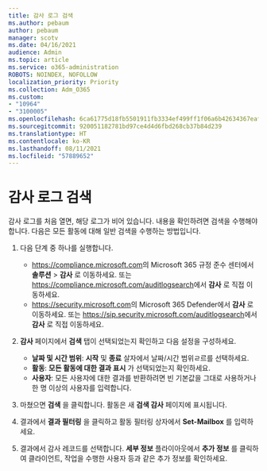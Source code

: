 ```yaml
---
title: 감사 로그 검색
ms.author: pebaum
author: pebaum
manager: scotv
ms.date: 04/16/2021
audience: Admin
ms.topic: article
ms.service: o365-administration
ROBOTS: NOINDEX, NOFOLLOW
localization_priority: Priority
ms.collection: Adm_O365
ms.custom:
- "10964"
- "3100005"
ms.openlocfilehash: 6ca61775d18fb5501911fb3334ef499ff1f06a6b42634367eaf546fc322f822c
ms.sourcegitcommit: 920051182781bd97ce4d4d6fbd268cb37b84d239
ms.translationtype: HT
ms.contentlocale: ko-KR
ms.lasthandoff: 08/11/2021
ms.locfileid: "57889652"
---
```

# <a name="retrieve-the-audit-logs"></a>감사 로그 검색

감사 로그를 처음 열면, 해당 로그가 비어 있습니다. 내용을 확인하려면 검색을 수행해야 합니다. 다음은 모든 활동에 대해 일반 검색을 수행하는 방법입니다.

1. 다음 단계 중 하나를 실행합니다.
   - <https://compliance.microsoft.com>의 Microsoft 365 규정 준수 센터에서 **솔루션** \> **감사** 로 이동하세요. 또는 <https://compliance.microsoft.com/auditlogsearch>에서 **감사** 로 직접 이동하세요.
   - <https://security.microsoft.com>의 Microsoft 365 Defender에서 **감사** 로 이동하세요. 또는 <https://sip.security.microsoft.com/auditlogsearch>에서 **감사** 로 직접 이동하세요.

2. **감사** 페이지에서 **검색** 탭이 선택되었는지 확인하고 다음 설정을 구성하세요.
   - **날짜 및 시간 범위**: **시작** 및 **종료** 살자에서 날짜/시간 범위ㄹ르를 선택하세요.
   - **활동**: **모든 활동에 대한 결과 표시** 가 선택되었는지 확인하세요.
   - **사용자**: 모든 사용자에 대한 결과를 반환하려면 빈 기본값을 그대로 사용하거나 한 명 이상의 사용자를 입력합니다.

3. 마쳤으면 **검색** 을 클릭합니다. 활동은 새 **검색 감사** 페이지에 표시됩니다.

4. 결과에서 **결과 필터링** 을 클릭하고 활동 필터링 상자에서 **Set-Mailbox** 를 입력하세요.

5. 결과에서 감사 레코드를 선택합니다. **세부 정보** 플라이아웃에서 **추가 정보** 를 클릭하여 클라이언트, 작업을 수행한 사용자 등과 같은 추가 정보를 확인하세요.
